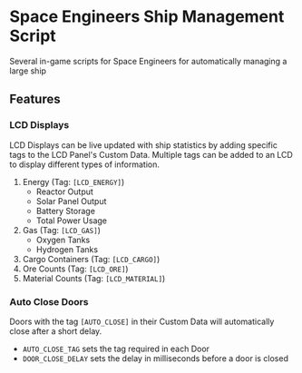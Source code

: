 # Space Engineers Ship Management Script
Several in-game scripts for Space Engineers for automatically managing a large ship

## Features
### LCD Displays
LCD Displays can be live updated with ship statistics by adding specific tags to the LCD Panel's Custom Data. Multiple tags can be added to an LCD to display different types of information.

1. Energy (Tag: `[LCD_ENERGY]`)
    * Reactor Output
    * Solar Panel Output
    * Battery Storage
    * Total Power Usage
2. Gas (Tag: `[LCD_GAS]`)
    * Oxygen Tanks
    * Hydrogen Tanks
3. Cargo Containers (Tag: `[LCD_CARGO]`)
4. Ore Counts (Tag: `[LCD_ORE]`)
5. Material Counts (Tag: `[LCD_MATERIAL]`)

### Auto Close Doors
Doors with the tag `[AUTO_CLOSE]` in their Custom Data will automatically close after a short delay.
* `AUTO_CLOSE_TAG` sets the tag required in each Door
* `DOOR_CLOSE_DELAY` sets the delay in milliseconds before a door is closed
